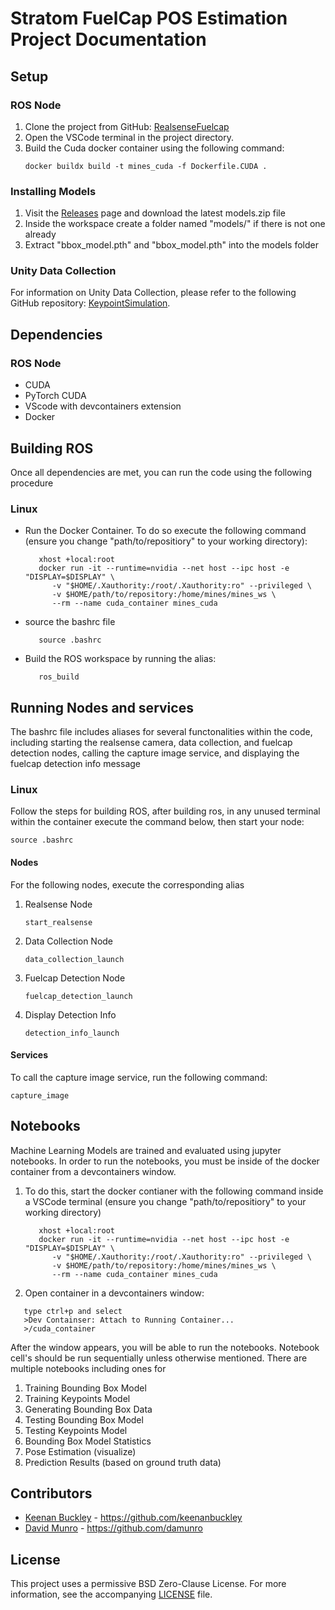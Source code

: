 # Stratom FuelCap POS Estimation Project Documentation

## Setup

### ROS Node
1. Clone the project from GitHub: [RealsenseFuelcap](https://github.com/keenanbuckley/RealsenseFuelcap)
2. Open the VSCode terminal in the project directory.
3. Build the Cuda docker container using the following command:
   ```
   docker buildx build -t mines_cuda -f Dockerfile.CUDA .
   ```

### Installing Models
1. Visit the [Releases](/Releases) page and download the latest models.zip file
2. Inside the workspace create a folder named "models/" if there is not one already
3. Extract "bbox_model.pth" and "bbox_model.pth" into the models folder

### Unity Data Collection
For information on Unity Data Collection, please refer to the following GitHub repository: [KeypointSimulation](https://github.com/jschauer1/KeypointSimulation).

## Dependencies

### ROS Node
- CUDA
- PyTorch CUDA
- VScode with devcontainers extension
- Docker

## Building ROS


Once all dependencies are met, you can run the code using the following procedure

### Linux

- Run the Docker Container. To do so execute the following command (ensure you change "path/to/repositiory" to
your working directory):
   ```
      xhost +local:root 
      docker run -it --runtime=nvidia --net host --ipc host -e "DISPLAY=$DISPLAY" \
         -v "$HOME/.Xauthority:/root/.Xauthority:ro" --privileged \
         -v $HOME/path/to/repository:/home/mines/mines_ws \
         --rm --name cuda_container mines_cuda
   ```
- source the bashrc file
   ```
      source .bashrc
   ```

- Build the ROS workspace by running the alias:
   ```
      ros_build
   ```


## Running Nodes and services
The bashrc file includes aliases for several functonalities within the code, including starting the realsense camera, data collection, and fuelcap detection nodes, calling the capture image service, and displaying the fuelcap detection info message

### Linux
Follow the steps for building ROS, after building ros, in any unused terminal within the container execute the command below, then start your node:
```
source .bashrc
```


#### Nodes
For the following nodes, execute the corresponding alias

1. Realsense Node
   ```
   start_realsense
   ```
2. Data Collection Node
   ```
   data_collection_launch
   ```
3. Fuelcap Detection Node
   ```
   fuelcap_detection_launch
   ```
4. Display Detection Info
   ```
   detection_info_launch
   ```
#### Services
To call the capture image service, run the following command:
```
capture_image
```

## Notebooks
Machine Learning Models are trained and evaluated using jupyter notebooks. In order to run
the notebooks, you must be inside of the docker container from a devcontainers window. 

1. To do this, start the docker contianer with the following command inside a VSCode terminal (ensure you change "path/to/repositiory" to
your working directory)

   ```
      xhost +local:root 
      docker run -it --runtime=nvidia --net host --ipc host -e "DISPLAY=$DISPLAY" \
         -v "$HOME/.Xauthority:/root/.Xauthority:ro" --privileged \
         -v $HOME/path/to/repository:/home/mines/mines_ws \
         --rm --name cuda_container mines_cuda
   ```
2. Open container in a devcontainers window: 
```
   type ctrl+p and select 
   >Dev Containser: Attach to Running Container...
   >/cuda_container
```
After the window appears, you will be able to run the notebooks. Notebook cell's should be run sequentially 
unless otherwise mentioned. There are multiple notebooks including ones for 
1. Training Bounding Box Model
2. Training Keypoints Model
3. Generating Bounding Box Data
4. Testing Bounding Box Model
5. Testing Keypoints Model
6. Bounding Box Model Statistics
7. Pose Estimation (visualize)
8. Prediction Results (based on ground truth data)

## Contributors

- [Keenan Buckley](https://github.com/keenanbuckley) - <https://github.com/keenanbuckley>
- [David Munro](https://github.com/damunro) - <https://github.com/damunro>

## License

This project uses a permissive BSD Zero-Clause License. For more information, see the accompanying [LICENSE](/LICENSE) file.
